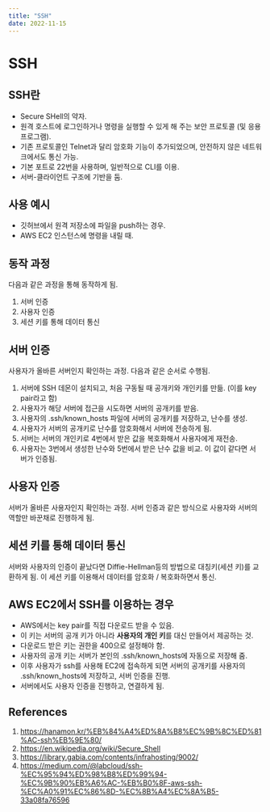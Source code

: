 ```yaml
---
title: "SSH"
date: 2022-11-15
---
```


# SSH

## SSH란

- Secure SHell의 약자.
- 원격 호스트에 로그인하거나 명령을 실행할 수 있게 해 주는 보안 프로토콜 (및 응용 프로그램).
- 기존 프로토콜인 Telnet과 달리 암호화 기능이 추가되었으며, 안전하지 않은 네트워크에서도 통신 가능.
- 기본 포트로 22번을 사용하며, 일반적으로 CLI를 이용.
- 서버-클라이언트 구조에 기반을 둠.

## 사용 예시

- 깃허브에서 원격 저장소에 파일을 push하는 경우.
- AWS EC2 인스턴스에 명령을 내릴 때.

## 동작 과정

다음과 같은 과정을 통해 동작하게 됨.

1. 서버 인증
2. 사용자 인증
3. 세션 키를 통해 데이터 통신

## 서버 인증

사용자가 올바른 서버인지 확인하는 과정. 다음과 같은 순서로 수행됨.

1. 서버에 SSH 데몬이 설치되고, 처음 구동될 때 공개키와 개인키를 만듦. (이를 key pair라고 함)
2. 사용자가 해당 서버에 접근을 시도하면 서버의 공개키를 받음.
3. 사용자의 .ssh/known_hosts 파일에 서버의 공개키를 저장하고, 난수를 생성.
4. 사용자가 서버의 공개키로 난수를 암호화해서 서버에 전송하게 됨.
5. 서버는 서버의 개인키로 4번에서 받은 값을 복호화해서 사용자에게 재전송.
6. 사용자는 3번에서 생성한 난수와 5번에서 받은 난수 값을 비교. 이 값이 같다면 서버가 인증됨.

## 사용자 인증

서버가 올바른 사용자인지 확인하는 과정. 서버 인증과 같은 방식으로 사용자와 서버의 역할만 바꾼채로 진행하게 됨.

## 세션 키를 통해 데이터 통신

서버와 사용자의 인증이 끝났다면 Diffie-Hellman등의 방법으로 대칭키(세션 키)를 교환하게 됨. 이 세션 키를 이용해서 데이터를 암호화 / 복호화하면서 통신.

## AWS EC2에서 SSH를 이용하는 경우

- AWS에서는 key pair를 직접 다운로드 받을 수 있음.
- 이 키는 서버의 공개 키가 아니라 **사용자의 개인 키**를 대신 만들어서 제공하는 것.
- 다운로드 받은 키는 권한을 400으로 설정해야 함.
- 사용자의 공개 키는 서버가 본인의 .ssh/known_hosts에 자동으로 저장해 줌.
- 이후 사용자가 ssh를 사용해 EC2에 접속하게 되면 서버의 공개키를 사용자의 .ssh/known_hosts에 저장하고, 서버 인증을 진행.
- 서버에서도 사용자 인증을 진행하고, 연결하게 됨.

## References

1. https://hanamon.kr/%EB%84%A4%ED%8A%B8%EC%9B%8C%ED%81%AC-ssh%EB%9E%80/
2. https://en.wikipedia.org/wiki/Secure_Shell
3. https://library.gabia.com/contents/infrahosting/9002/
4. https://medium.com/@labcloud/ssh-%EC%95%94%ED%98%B8%ED%99%94-%EC%9B%90%EB%A6%AC-%EB%B0%8F-aws-ssh-%EC%A0%91%EC%86%8D-%EC%8B%A4%EC%8A%B5-33a08fa76596
